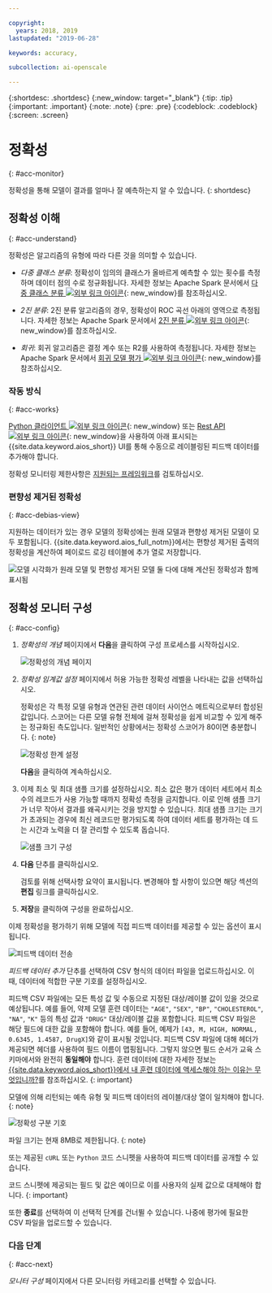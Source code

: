```yaml
---

copyright:
  years: 2018, 2019
lastupdated: "2019-06-28"

keywords: accuracy, 

subcollection: ai-openscale

---
```


{:shortdesc: .shortdesc}
{:new_window: target="_blank"}
{:tip: .tip}
{:important: .important}
{:note: .note}
{:pre: .pre}
{:codeblock: .codeblock}
{:screen: .screen}

# 정확성
{: #acc-monitor}

정확성을 통해 모델이 결과를 얼마나 잘 예측하는지 알 수 있습니다.
{: shortdesc}

## 정확성 이해
{: #acc-understand}

정확성은 알고리즘의 유형에 따라 다른 것을 의미할 수 있습니다.

- *다중 클래스 분류*: 정확성이 임의의 클래스가 올바르게 예측할 수 있는 횟수를 측정하며 데이터 점의 수로 정규화됩니다. 자세한 정보는 Apache Spark 문서에서 [다중 클래스 분류 ![외부 링크 아이콘](../../icons/launch-glyph.svg "외부 링크 아이콘")](https://spark.apache.org/docs/2.1.0/mllib-evaluation-metrics.html#multiclass-classification){: new_window}를 참조하십시오.

- *2진 분류*: 2진 분류 알고리즘의 경우, 정확성이 ROC 곡선 아래의 영역으로 측정됩니다. 자세한 정보는 Apache Spark 문서에서 [2진 분류 ![외부 링크 아이콘](../../icons/launch-glyph.svg "외부 링크 아이콘")](https://spark.apache.org/docs/2.1.0/mllib-evaluation-metrics.html#binary-classification){: new_window}를 참조하십시오.

- *회귀*: 회귀 알고리즘은 결정 계수 또는 R2를 사용하여 측정됩니다. 자세한 정보는 Apache Spark 문서에서 [회귀 모델 평가 ![외부 링크 아이콘](../../icons/launch-glyph.svg "외부 링크 아이콘")](https://spark.apache.org/docs/2.1.0/mllib-evaluation-metrics.html#regression-model-evaluation){: new_window}를 참조하십시오.

### 작동 방식
{: #acc-works}

[Python 클라이언트 ![외부 링크 아이콘](../../icons/launch-glyph.svg "외부 링크 아이콘")](http://ai-openscale-python-client.mybluemix.net/#feedbacklogging){: new_window} 또는 [Rest API ![외부 링크 아이콘](../../icons/launch-glyph.svg "외부 링크 아이콘")](https://cloud.ibm.com/apidocs/ai-openscale#post-feedback-payload){: new_window}을 사용하여 아래 표시되는 {{site.data.keyword.aios_short}} UI를 통해 수동으로 레이블링된 피드백 데이터를 추가해야 합니다.

정확성 모니터링 제한사항은 [지원되는 프레임워크](/docs/services/ai-openscale?topic=ai-openscale-in-ov#in-fram)를 검토하십시오.

### 편향성 제거된 정확성
{: #acc-debias-view}

지원하는 데이터가 있는 경우 모델의 정확성에는 원래 모델과 편향성 제거된 모델이 모두 포함됩니다. {{site.data.keyword.aios_full_notm}}에서는 편향성 제거된 출력의 정확성을 계산하여 페이로드 로깅 테이블에 추가 열로 저장합니다.

![모델 시각화가 원래 모델 및 편향성 제거된 모델 둘 다에 대해 계산된 정확성과 함께 표시됨](images/debiased-accuracy.png)

## 정확성 모니터 구성
{: #acc-config}

1.  *정확성의 개념* 페이지에서 **다음**을 클릭하여 구성 프로세스를 시작하십시오.

    ![정확성의 개념 페이지](images/accuracy-what-is.png)

1.  *정확성 임계값 설정* 페이지에서 허용 가능한 정확성 레벨을 나타내는 값을 선택하십시오.

    정확성은 각 특정 모델 유형과 연관된 관련 데이터 사이언스 메트릭으로부터 합성된 값입니다. 스코어는 다른 모델 유형 전체에 걸쳐 정확성을 쉽게 비교할 수 있게 해주는 정규화된 측도입니다. 일반적인 상황에서는 정확성 스코어가 80이면 충분합니다.
    {: note}

    ![정확성 한계 설정](images/accuracy-set-limit.png)

    **다음**을 클릭하여 계속하십시오.

1.  이제 최소 및 최대 샘플 크기를 설정하십시오. 최소 값은 평가 데이터 세트에서 최소 수의 레코드가 사용 가능할 때까지 정확성 측정을 금지합니다. 이로 인해 샘플 크기가 너무 작아서 결과를 왜곡시키는 것을 방지할 수 있습니다. 최대 샘플 크기는 크기가 초과되는 경우에 최신 레코드만 평가되도록 하여 데이터 세트를 평가하는 데 드는 시간과 노력을 더 잘 관리할 수 있도록 돕습니다.

     ![샘플 크기 구성](images/accuracy-config-sample.png)

1.  **다음** 단추를 클릭하십시오.

    검토를 위해 선택사항 요약이 표시됩니다. 변경해야 할 사항이 있으면 해당 섹션의 **편집** 링크를 클릭하십시오.

1.  **저장**을 클릭하여 구성을 완료하십시오.

이제 정확성을 평가하기 위해 모델에 직접 피드백 데이터를 제공할 수 있는 옵션이 표시됩니다.

  ![피드백 데이터 전송](images/accuracy-send-feedback0.png)

*피드백 데이터 추가* 단추를 선택하여 CSV 형식의 데이터 파일을 업로드하십시오. 이 때, 데이터에 적합한 구분 기호를 설정하십시오.

피드백 CSV 파일에는 모든 특성 값 및 수동으로 지정된 대상/레이블 값이 있을 것으로 예상됩니다. 예를 들어, 약제 모델 훈련 데이터는 `"AGE"`, `"SEX"`, `"BP"`, `"CHOLESTEROL"`, `"NA"`, `"K"` 등의 특성 값과 `"DRUG"` 대상/레이블 값을 포함합니다. 피드백 CSV 파일은 해당 필드에 대한 값을 포함해야 합니다. 예를 들어, 예제가 `[43, M, HIGH, NORMAL, 0.6345, 1.4587, DrugX]`와 같이 표시될 것입니다. 피드백 CSV 파일에 대해 헤더가 제공되면 헤더를 사용하여 필드 이름이 맵핑됩니다. 그렇지 않으면 필드 순서가 교육 스키마에서와 완전히 **동일해야** 합니다. 훈련 데이터에 대한 자세한 정보는 [{{site.data.keyword.aios_short}}에서 내 훈련 데이터에 액세스해야 하는 이유는 무엇입니까?](/docs/services/ai-openscale?topic=ai-openscale-trainingdata#trainingdata)를 참조하십시오.
{: important}

모델에 의해 리턴되는 예측 유형 및 피드백 데이터의 레이블/대상 열이 일치해야 합니다.
{: note}

  ![정확성 구분 기호](images/accuracy-delimit.png)

파일 크기는 현재 8MB로 제한됩니다.
{: note}

또는 제공된 `cURL` 또는 `Python` 코드 스니펫을 사용하여 피드백 데이터를 공개할 수 있습니다.

코드 스니펫에 제공되는 필드 및 값은 예이므로 이를 사용자의 실제 값으로 대체해야 합니다.
{: important}

또한 **종료**를 선택하여 이 선택적 단계를 건너뛸 수 있습니다. 나중에 평가에 필요한 CSV 파일을 업로드할 수 있습니다.

### 다음 단계
{: #acc-next}

*모니터 구성* 페이지에서 다른 모니터링 카테고리를 선택할 수 있습니다.
